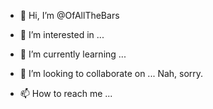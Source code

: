 - 👋 Hi, I’m @OfAllTheBars
- 👀 I’m interested in ...

- 🌱 I’m currently learning ...

- 💞️ I’m looking to collaborate on ...
Nah, sorry.  

- 📫 How to reach me ...

<!---
OfAllTheBars/OfAllTheBars is a ✨ special ✨ repository because its `README.md` (this file) appears on your GitHub profile.
You can click the Preview link to take a look at your changes.
--->
